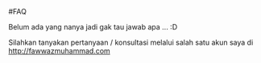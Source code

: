 #FAQ

Belum ada yang nanya jadi gak tau jawab apa ... :D 

Silahkan tanyakan pertanyaan / konsultasi melalui salah satu akun saya di http://fawwazmuhammad.com

